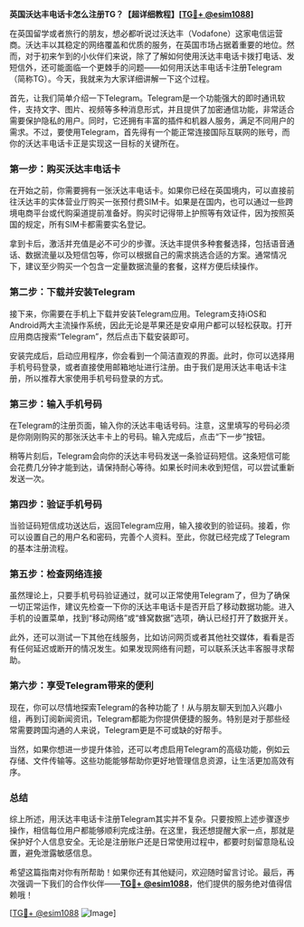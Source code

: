 **英国沃达丰电话卡怎么注册TG？【超详细教程】[[TG💪+ @esim1088](https://t.me/s/esim1088)]**

在英国留学或者旅行的朋友，想必都听说过沃达丰（Vodafone）这家电信运营商。沃达丰以其稳定的网络覆盖和优质的服务，在英国市场占据着重要的地位。然而，对于初来乍到的小伙伴们来说，除了了解如何使用沃达丰电话卡拨打电话、发短信外，还可能面临一个更棘手的问题——如何用沃达丰电话卡注册Telegram（简称TG）。今天，我就来为大家详细讲解一下这个过程。

首先，让我们简单介绍一下Telegram。Telegram是一个功能强大的即时通讯软件，支持文字、图片、视频等多种消息形式，并且提供了加密通信功能，非常适合需要保护隐私的用户。同时，它还拥有丰富的插件和机器人服务，满足不同用户的需求。不过，要使用Telegram，首先得有一个能正常连接国际互联网的账号，而你的沃达丰电话卡正是实现这一目标的关键所在。

### **第一步：购买沃达丰电话卡**
在开始之前，你需要拥有一张沃达丰电话卡。如果你已经在英国境内，可以直接前往沃达丰的实体营业厅购买一张预付费SIM卡。如果是在国内，也可以通过一些跨境电商平台或代购渠道提前准备好。购买时记得带上护照等有效证件，因为按照英国的规定，所有SIM卡都需要实名登记。

拿到卡后，激活并充值是必不可少的步骤。沃达丰提供多种套餐选择，包括语音通话、数据流量以及短信包等，你可以根据自己的需求挑选合适的方案。通常情况下，建议至少购买一个包含一定量数据流量的套餐，这样方便后续操作。

### **第二步：下载并安装Telegram**
接下来，你需要在手机上下载并安装Telegram应用。Telegram支持iOS和Android两大主流操作系统，因此无论是苹果还是安卓用户都可以轻松获取。打开应用商店搜索“Telegram”，然后点击下载安装即可。

安装完成后，启动应用程序，你会看到一个简洁直观的界面。此时，你可以选择用手机号码登录，或者直接使用邮箱地址进行注册。由于我们是用沃达丰电话卡注册，所以推荐大家使用手机号码登录的方式。

### **第三步：输入手机号码**
在Telegram的注册页面，输入你的沃达丰电话号码。注意，这里填写的号码必须是你刚刚购买的那张沃达丰卡上的号码。输入完成后，点击“下一步”按钮。

稍等片刻后，Telegram会向你的沃达丰号码发送一条验证码短信。这条短信可能会花费几分钟才能到达，请保持耐心等待。如果长时间未收到短信，可以尝试重新发送一次。

### **第四步：验证手机号码**
当验证码短信成功送达后，返回Telegram应用，输入接收到的验证码。接着，你可以设置自己的用户名和密码，完善个人资料。至此，你就已经完成了Telegram的基本注册流程。

### **第五步：检查网络连接**
虽然理论上，只要手机号码验证通过，就可以正常使用Telegram了，但为了确保一切正常运作，建议先检查一下你的沃达丰电话卡是否开启了移动数据功能。进入手机的设置菜单，找到“移动网络”或“蜂窝数据”选项，确认已经打开了数据开关。

此外，还可以测试一下其他在线服务，比如访问网页或者其他社交媒体，看看是否有任何延迟或断开的情况发生。如果发现网络有问题，可以联系沃达丰客服寻求帮助。

### **第六步：享受Telegram带来的便利**
现在，你可以尽情地探索Telegram的各种功能了！从与朋友聊天到加入兴趣小组，再到订阅新闻资讯，Telegram都能为你提供便捷的服务。特别是对于那些经常需要跨国沟通的人来说，Telegram更是不可或缺的好帮手。

当然，如果你想进一步提升体验，还可以考虑启用Telegram的高级功能，例如云存储、文件传输等。这些功能能够帮助你更好地管理信息资源，让生活更加高效有序。

### **总结**
综上所述，用沃达丰电话卡注册Telegram其实并不复杂。只要按照上述步骤逐步操作，相信每位用户都能够顺利完成注册。在这里，我还想提醒大家一点，那就是保护好个人信息安全。无论是注册账户还是日常使用过程中，都要时刻留意隐私设置，避免泄露敏感信息。

希望这篇指南对你有所帮助！如果你还有其他疑问，欢迎随时留言讨论。最后，再次强调一下我们的合作伙伴——**[TG💪+ @esim1088](https://t.me/s/esim1088)**，他们提供的服务绝对值得信赖哦！

[[TG💪+ @esim1088](https://t.me/s/esim1088) ![Image](https://i.postimg.cc/4NQfJmqS/Snipaste-2025-05-13-00-14-12.png)]